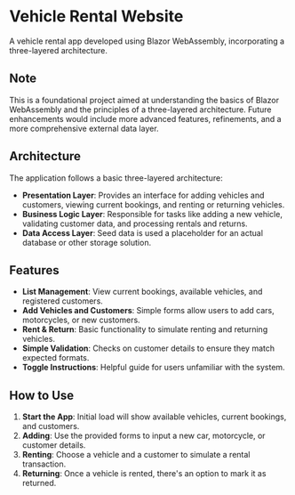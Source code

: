# Vehicle Rental Website

A vehicle rental app developed using Blazor WebAssembly, incorporating a three-layered architecture.

## Note
This is a foundational project aimed at understanding the basics of Blazor WebAssembly and the principles of a three-layered architecture. Future enhancements would include more advanced features, refinements, and a more comprehensive external data layer.

## Architecture
The application follows a basic three-layered architecture:

- **Presentation Layer**: Provides an interface for adding vehicles and customers, viewing current bookings, and renting or returning vehicles.
- **Business Logic Layer**: Responsible for tasks like adding a new vehicle, validating customer data, and processing rentals and returns.
- **Data Access Layer**: Seed data is used a placeholder for an actual database or other storage solution.

## Features
- **List Management**: View current bookings, available vehicles, and registered customers.
- **Add Vehicles and Customers**: Simple forms allow users to add cars, motorcycles, or new customers.
- **Rent & Return**: Basic functionality to simulate renting and returning vehicles.
- **Simple Validation**: Checks on customer details to ensure they match expected formats.
- **Toggle Instructions**: Helpful guide for users unfamiliar with the system.

## How to Use
1. **Start the App**: Initial load will show available vehicles, current bookings, and customers.
2. **Adding**: Use the provided forms to input a new car, motorcycle, or customer details.
3. **Renting**: Choose a vehicle and a customer to simulate a rental transaction.
4. **Returning**: Once a vehicle is rented, there's an option to mark it as returned.
